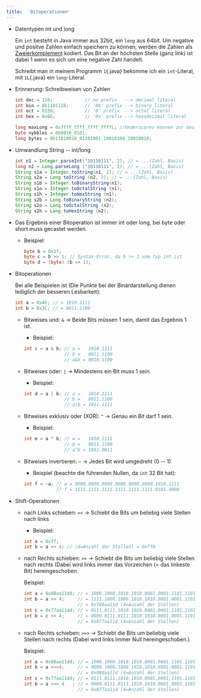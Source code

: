 ```yaml
---
title:  'Bitoperationen'
---
```


- Datentypen int und long

    Ein ```int``` besteht in Java immer aus 32bit, ein ```long``` aus 64bit. Um negative und positve Zahlen einfach speichern zu können, werden die Zahlen als [Zweierkomplement](https://de.wikipedia.org/wiki/Zweierkomplement) kodiert. Das Bit an der höchsten Stelle (ganz link) ist dabei 1 wenn es sich um eine negative Zahl handelt.

    Schreibt man in meinem Programm ```1```{.java} bekomme ich ein ```int```-Literal, mit ```1L```{.java} ein ```long```-Literal.

- Erinnerung: Schreibweisen von Zahlen

    ```java
    int dec = 110;            // no prefix   --> decimal literal
    int bin = 0b1101110;      // '0b' prefix --> binary literal
    int oct = 0156;           // '0' prefix  --> octal literal
    int hex = 0x6E;           // '0x' prefix --> hexadecimal literal

    long maxLong = 0x7fff_ffff_ffff_ffffL; //Underscores können zur besseren Lesbarkeit eingefügt werden
    byte nybbles = 0b0010_0101;
    long bytes = 0b11010010_01101001_10010100_10010010;
    ```

- Umwandlung String -- int/long

    ```java
    int n1 = Integer.parseInt("10110111", 2); // = ...(Zahl, Basis)
    long n2 = Long.parseLong ("10110111", 2); // = ...(Zahl, Basis)
    String s1a = Integer.toString(n1, 2); // = ...(Zahl, Basis)
    String s2a = Long.toString (n2, 2); // = ...(Zahl, Basis)
    String s1b = Integer.toBinaryString(n1);
    String s1o = Integer.toOctalString (n1);
    String s1h = Integer.toHexString (n1);
    String s2b = Long.toBinaryString (n2);
    String s2o = Long.toOctalString (n2);
    String s2h = Long.toHexString (n2);
    ```

- Das Ergebnis einer Bitoperation ist immer int oder long, bei byte oder short muss gecastet werden.

  - Beispiel:

    ```java
    byte b = 0x1f;
    byte c = b >> 1; // Syntax-Error, da b >> 1 vom typ int ist
    byte d = (byte) (b >> 1);
    ```

- Bitoperationen

  Bei alle Beispielen ist (Die Punkte bei der Binärdarstellung dienen lediglich der besseren Lesbarkeit):

    ```java
    int a = 0xAF; // = 1010.1111
    int b = 0x3C; // = 0011.1100
    ```

  - Bitweises und: `&` → Beide Bits müssen 1 sein, damit das Ergebnis 1 ist.

    - Beispiel:

    ```java
    int c = a & b; // a =   1010.1111
                   // b =   0011.1100
                   // a&b = 0010.1100
    ```

  - Bitweises oder: `|` → Mindestens ein Bit muss 1 sein.

    - Beispiel:

    ```java
    int d = a | b; // a =   1010.1111
                   // b =   0011.1100
                   // a|b = 1011.1111
    ```

  - Bitweises exklusiv oder (XOR): `^` → Genau ein Bit darf 1 sein.

    - Beispiel:

    ```java
    int e = a ^ b; // a =   1010.1111
                   // b =   0011.1100
                   // a^b = 1001.0011
    ```

  - Bitweises invertieren: `~` → Jedes Bit wird umgedreht (0 -- 1)

    - Beispiel (beachte die führenden Nullen, da `int` 32 Bit hat):

    ```java
    int f = ~a; // a = 0000.0000.0000.0000.0000.0000.1010.1111
                // f = 1111.1111.1111.1111.1111.1111.0101.0000
    ```

- Shift-Operationen

  - nach Links schieben: `<<` → Schiebt die Bits um beliebig
        viele Stellen nach links

    - Beispiel:

    ```java
    int a = 0xff;
    int b = a << 4; // (4=Anzahl der Stellen) = 0xff0
    ```

  - nach Rechts schieben: `>>` → Schiebt die Bits um beliebig viele Stellen nach rechts (Dabei wird links immer das Vorzeichen (= das linkeste Bit) hereingeschoben.

    Beispiel:

    ```java
    int a = 0x88aa11dd; // = 1000.1000.1010.1010.0001.0001.1101.1101
    int b = a >> 4;     // = 1111.1000.1000.1010.1010.0001.0001.1101
                        // = 0xf88aa11d (4=Anzahl der Stellen)
    int c = 0x77aa11dd; // = 0111.0111.1010.1010.0001.0001.1101.1101
    int b = c >> 4;     // = 0000.0111.0111.1010.1010.0001.0001.1101
                        // = 0x077aa11d (4=Anzahl der Stellen)
    ```

  - nach Rechts schieben: `>>>` → Schiebt die Bits um beliebig
        viele Stellen nach rechts
        (Dabei wird links immer Null hereingeschoben.)

    Beispiel:

    ```java
    int a = 0x88aa11dd; // = 1000.1000.1010.1010.0001.0001.1101.1101
    int b = a >>>4;     // = 0000.1000.1000.1010.1010.0001.0001.1101
                        // = 0x088aa11d (4=Anzahl der Stellen)
    int c = 0x77aa11dd; // = 0111.0111.1010.1010.0001.0001.1101.1101
    int b = a >>> 4   ; // = 0000.0111.0111.1010.1010.0001.0001.1101
                        // = 0x077aa11d (4=Anzahl der Stellen)
    ```
